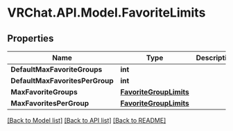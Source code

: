 # VRChat.API.Model.FavoriteLimits

## Properties

Name | Type | Description | Notes
------------ | ------------- | ------------- | -------------
**DefaultMaxFavoriteGroups** | **int** |  | 
**DefaultMaxFavoritesPerGroup** | **int** |  | 
**MaxFavoriteGroups** | [**FavoriteGroupLimits**](FavoriteGroupLimits.md) |  | 
**MaxFavoritesPerGroup** | [**FavoriteGroupLimits**](FavoriteGroupLimits.md) |  | 

[[Back to Model list]](../README.md#documentation-for-models) [[Back to API list]](../README.md#documentation-for-api-endpoints) [[Back to README]](../README.md)

